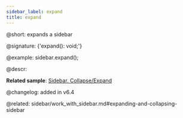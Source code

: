 ```yaml
---
sidebar_label: expand
title: expand
---          
```


@short: expands a sidebar

@signature: {'expand(): void;'}

@example:
sidebar.expand();



@descr:


**Related sample**: [Sidebar. Collapse/Expand](https://snippet.dhtmlx.com/ydlltdq6)


@changelog: added in v6.4

@related: sidebar/work_with_sidebar.md#expanding-and-collapsing-sidebar
